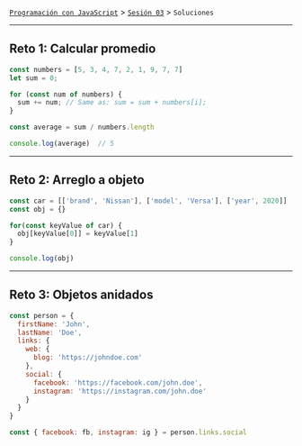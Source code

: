 [`Programación con JavaScript`](../../Readme.md) > [`Sesión 03`](../Readme.md) > `Soluciones`

---

## Reto 1: Calcular promedio

```javascript
const numbers = [5, 3, 4, 7, 2, 1, 9, 7, 7]
let sum = 0;

for (const num of numbers) {
  sum += num; // Same as: sum = sum + numbers[i];
}

const average = sum / numbers.length

console.log(average)  // 5
```

---

## Reto 2: Arreglo a objeto

```javascript
const car = [['brand', 'Nissan'], ['model', 'Versa'], ['year', 2020]]
const obj = {}

for(const keyValue of car) {
  obj[keyValue[0]] = keyValue[1]
}

console.log(obj)
```

---

## Reto 3: Objetos anidados

```javascript
const person = {
  firstName: 'John',
  lastName: 'Doe',
  links: {
    web: {
      blog: 'https://johndoe.com'
    },
    social: {
      facebook: 'https://facebook.com/john.doe',
      instagram: 'https://instagram.com/john.doe'
    }
  }
}

const { facebook: fb, instagram: ig } = person.links.social
```
